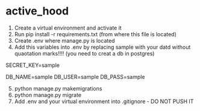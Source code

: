 # active_hood

1. Create a virtual environment and activate it
2. Run pip install -r requirements.txt (from where this file is located)
3. Create .env where manage.py is located
4. Add this variables into .env by replacing sample with your datd without quaotation marks!!!! (you need to creat a db in postgres)

SECRET_KEY=sample

DB_NAME=sample
DB_USER=sample
DB_PASS=sample

5. python manage.py makemigrations
6. python manage.py migrate
7. Add .env and your virtual environment into .gitignore - DO NOT PUSH IT
